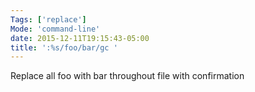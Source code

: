 ```yaml
---
Tags: ['replace']
Mode: 'command-line'
date: 2015-12-11T19:15:43-05:00
title: ':%s/foo/bar/gc '
---
```


 Replace all foo with bar throughout file with confirmation
